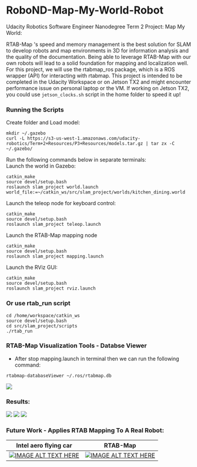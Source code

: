 # RoboND-Map-My-World-Robot
Udacity Robotics Software Engineer Nanodegree Term 2 Project: Map My World:

[//]: # (Image References)

[image1]: ./LATEX/databaseViewer.png
[image2]: ./LATEX/rvizMapping.png
[image3]: ./LATEX/suppliedEnvironment.png
[image4]: ./LATEX/HsinBot.png

RTAB-Map 's speed and memory management is the best solution for SLAM to develop robots and map environments in 3D for information analysis and the quality of the documentation. Being able to leverage RTAB-Map with our own robots will lead to a solid foundation for mapping and localization well. For this project, we will use the rtabmap_ros package, which is a ROS wrapper (API) for interacting with rtabmap. This project is intended to be completed in the Udacity Workspace or on Jetson TX2 and might encounter performance issue on personal laptop or the VM. If working on Jetson TX2, you could use `jetson_clocks.sh` script in the home folder to speed it up! 

### Running the Scripts

Create folder and Load model:
```
mkdir ~/.gazebo
curl -L https://s3-us-west-1.amazonaws.com/udacity-robotics/Term+2+Resources/P3+Resources/models.tar.gz | tar zx -C ~/.gazebo/
```
Run the following commands below in separate terminals:  
Launch the world in Gazebo:  
```
catkin_make
source devel/setup.bash 
roslaunch slam_project world.launch world_file:=~/catkin_ws/src/slam_project/worlds/kitchen_dining.world
```  
Launch the teleop node for keyboard control:  
```
catkin_make
source devel/setup.bash 
roslaunch slam_project teleop.launch 
```
Launch the RTAB-Map mapping node  
```
catkin_make
source devel/setup.bash 
roslaunch slam_project mapping.launch
```  
Launch the RViz GUI:  
```
catkin_make
source devel/setup.bash 
roslaunch slam_project rviz.launch
``` 
### Or use rtab_run script
```
cd /home/workspace/catkin_ws
source devel/setup.bash
cd src/slam_project/scripts
./rtab_run
```
### RTAB-Map Visualization Tools - Databse Viewer  
* After stop mapping.launch in terminal then we can run the following command:
```
rtabmap-databaseViewer ~/.ros/rtabmap.db
```  
![][image1]

### Results:
![][image3]
![][image4]
![][image2]
### Future Work - Applies RTAB Mapping To A Real Robot:

Intel aero flying car      | RTAB-Map
:-------------------------:|:-------------------------:
[![IMAGE ALT TEXT HERE](https://img.youtube.com/vi/qXfB4bgf53A/0.jpg)](https://youtu.be/qXfB4bgf53A) |  [![IMAGE ALT TEXT HERE](https://img.youtube.com/vi/rF9DJFgUhv0/0.jpg)](https://youtu.be/rF9DJFgUhv0) 

